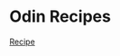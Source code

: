 <html>
  <body> 
<h1>Odin Recipes </h1>
<a href ="https://github.com/Mortal5631/recipes.git"> Recipe</a>
<image scr="C:\Users\user\Desktop\Project\images.jpeg">
  </body>
  </html>
